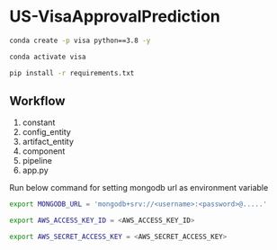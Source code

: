 # US-VisaApprovalPrediction

```bash
conda create -p visa python==3.8 -y
```

```bash
conda activate visa
```

```bash
pip install -r requirements.txt
```

## Workflow
1. constant
2. config_entity
3. artifact_entity
4. component
5. pipeline
6. app.py


Run below command for setting mongodb url as environment variable
```bash
export MONGODB_URL = 'mongodb+srv://<username>:<password>@.....'

export AWS_ACCESS_KEY_ID = <AWS_ACCESS_KEY_ID>

export AWS_SECRET_ACCESS_KEY = <AWS_SECRET_ACCESS_KEY>
```

